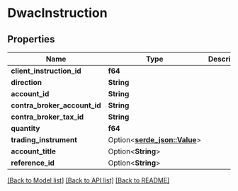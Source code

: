 # DwacInstruction

## Properties

Name | Type | Description | Notes
------------ | ------------- | ------------- | -------------
**client_instruction_id** | **f64** |  |
**direction** | **String** |  |
**account_id** | **String** |  |
**contra_broker_account_id** | **String** |  |
**contra_broker_tax_id** | **String** |  |
**quantity** | **f64** |  |
**trading_instrument** | Option<[**serde_json::Value**](serde_json::Value.md)> |  |
**account_title** | Option<**String**> |  | [optional]
**reference_id** | Option<**String**> |  | [optional]

[[Back to Model list]](../README.md#documentation-for-models) [[Back to API list]](../README.md#documentation-for-api-endpoints) [[Back to README]](../README.md)
